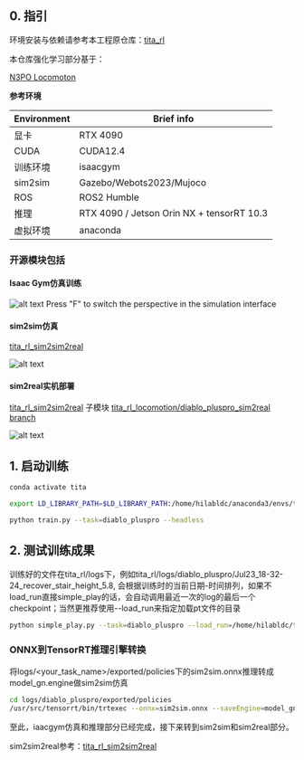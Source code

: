 <!--
 * @Author: hilab-workshop-ldc 2482812356@qq.com
 * @Date: 2025-07-14 19:33:44
 * @LastEditors: hilab-workshop-ldc 2482812356@qq.com
 * @LastEditTime: 2025-08-26 17:52:15
 * @FilePath: /tita_rl/README.md
 * @Description: 这是默认设置,请设置`customMade`, 打开koroFileHeader查看配置 进行设置: https://github.com/OBKoro1/koro1FileHeader/wiki/%E9%85%8D%E7%BD%AE
-->
## 0. 指引

环境安装与依赖请参考本工程原仓库：[tita_rl](https://github.com/DDTRobot/tita_rl)

本仓库强化学习部分基于：

[N3PO Locomoton](https://github.com/zeonsunlightyu/LocomotionWithNP3O.git)


**参考环境**

| Environment        | Brief info   |
| --------   | ----- | 
| 显卡| RTX 4090 |
| CUDA | CUDA12.4 |
| 训练环境 | isaacgym |
| sim2sim| Gazebo/Webots2023/Mujoco |
| ROS | ROS2 Humble |
| 推理 | RTX 4090 / Jetson Orin NX + tensorRT 10.3|
| 虚拟环境 | anaconda |



### 开源模块包括 

#### Isaac Gym仿真训练  

![alt text](<pictures_videos/isaac_gym.gif>)
Press "F" to switch the perspective in the simulation interface
    
#### sim2sim仿真  
        
[tita_rl_sim2sim2real](https://github.com/LiuDingchuan/tita_rl_sim2sim2real)

![alt text](<pictures_videos/sim_gazebo.gif>)

#### sim2real实机部署

[tita_rl_sim2sim2real](https://github.com/LiuDingchuan/tita_rl_sim2sim2real)
子模块
[tita_rl_locomotion/diablo_pluspro_sim2real branch](https://github.com/LiuDingchuan/tita_rl_locomotion)

![alt text](pictures_videos/sim2real.gif)

## 1. 启动训练
```bash
conda activate tita

export LD_LIBRARY_PATH=$LD_LIBRARY_PATH:/home/hilabldc/anaconda3/envs/tita/lib

python train.py --task=diablo_pluspro --headless
```

## 2. 测试训练成果

训练好的文件在tita_rl/logs下，例如tita_rl/logs/diablo_pluspro/Jul23_18-32-24_recover_stair_height_5.8, 会根据训练时的当前日期-时间排列，如果不load_run直接simple_play的话，会自动调用最近一次的log的最后一个checkpoint；当然更推荐使用--load_run来指定加载pt文件的目录
```bash
python simple_play.py --task=diablo_pluspro --load_run=/home/hilabldc/tita_rl/logs/diablo_pluspro/Jul23_18-32-24_recover_stair_height_5.8 --checkpoint=6000
```

### ONNX到TensorRT推理引擎转换

将logs/<your_task_name>/exported/policies下的sim2sim.onnx推理转成model_gn.engine做sim2sim仿真
```bash
cd logs/diablo_pluspro/exported/policies
/usr/src/tensorrt/bin/trtexec --onnx=sim2sim.onnx --saveEngine=model_gn.engine
```
至此，iaacgym仿真和推理部分已经完成，接下来转到sim2sim和sim2real部分。  

sim2sim2real参考：[tita_rl_sim2sim2real](https://github.com/LiuDingchuan/tita_rl_sim2sim2real)
